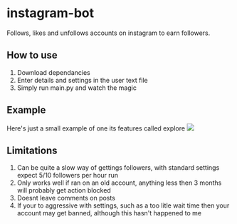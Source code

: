 # instagram-bot
Follows, likes and unfollows accounts on instagram to earn followers.
## How to use
1. Download dependancies
2. Enter details and settings in the user text file
3. Simply run main.py and watch the magic
## Example
Here's just a small example of one its features called explore
![](instagif.gif)
## Limitations
1. Can be quite a slow way of gettings followers, with standard settings expect 5/10 followers per hour run
2. Only works well if ran on an old account, anything less then 3 months will probably get action blocked
3. Doesnt leave comments on posts
4. If your to aggressive with settings, such as a too litle wait time then your account may get banned, although this hasn't happened to me
